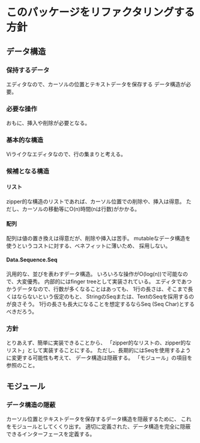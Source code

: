 このパッケージをリファクタリングする方針
========================================

データ構造
----------

### 保持するデータ

エディタなので、カーソルの位置とテキストデータを保存する
データ構造が必要。

### 必要な操作

おもに、挿入や削除が必要となる。

### 基本的な構造

Viライクなエディタなので、行の集まりと考える。

### 候補となる構造

#### リスト

zipper的な構造のリストであれば、カーソル位置での削除や、挿入は得意。
ただし、カーソルの移動等にO(n)時間(nは行数)がかかる。

#### 配列

配列は値の置き換えは得意だが、削除や挿入は苦手。
mutableなデータ構造を使うというコストに対する、ベネフィットに薄いため、
採用しない。

#### Data.Sequence.Seq

汎用的な、並びを表わすデータ構造。
いろいろな操作がO(log(n))で可能なので、大変優秀。
内部的にはfinger treeとして実装されている。
エディタであつかうデータなので、行数が多くなることはあっても、
1行の長さは、そこまで長くはならないという仮定のもと、
StringのSeqまたは、TextのSeqを採用するのが良さそう。
1行の長さも長大になることを想定するならSeq (Seq Char)とするべきだろう。

### 方針

とりあえず、簡単に実装できることから、
「zipper的なリストの、zipper的なリスト」として実装することにする。
ただし、長期的にはSeqを使用するように変更する可能性も考えて、
データ構造は隠蔽する。
「モジュール」の項目を参照のこと。

モジュール
----------

### データ構造の隠蔽

カーソル位置とテキストデータを保存するデータ構造を隠蔽するために、
これをモジュールとしてくくり出す。
適切に定義された、データ構造を完全に隠蔽できるインターフェースを定義する。

